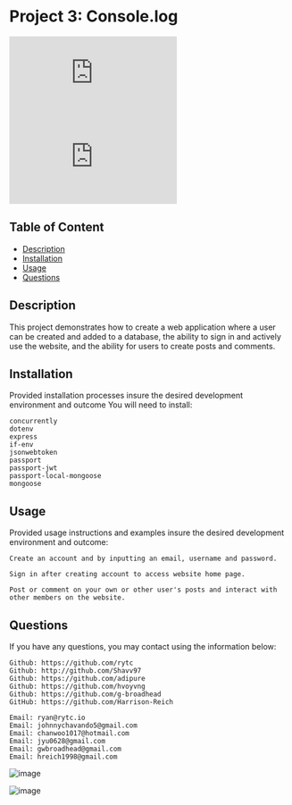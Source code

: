   # Project 3: Console.log

![Badge for GitHub last commit](https://img.shields.io/github/last-commit/g-broadhead/console.log?style=flat&logo=appveyor) ![Badge for GitHub commit activity](https://img.shields.io/github/commit-activity/w/g-broadhead/console.log?color=purple)

  
  ## Table of Content

  - [Description](#description)
  - [Installation](#installation)
  - [Usage](#usage)
  - [Questions](#questions)

  ## Description
  This project demonstrates how to create a web application where a user can be created and added to a database, the ability to sign in and actively use the website, and the ability for users to create posts and comments.

  ## Installation
  Provided installation processes insure the desired development environment and outcome
  You will need to install:

    concurrently
    dotenv
    express
    if-env
    jsonwebtoken
    passport
    passport-jwt
    passport-local-mongoose
    mongoose


  ## Usage
  Provided usage instructions and examples insure the desired development environment and outcome:

    Create an account and by inputting an email, username and password.

    Sign in after creating account to access website home page.

    Post or comment on your own or other user's posts and interact with other members on the website.

  ## Questions
If you have any questions, you may contact using the information below:

    Github: https://github.com/rytc
    Github: http://github.com/Shavv97
    Github: https://github.com/adipure
    Github: https://github.com/hvoyvng
    Github: https://github.com/g-broadhead
    GitHub: https://github.com/Harrison-Reich

    Email: ryan@rytc.io
    Email: johnnychavando5@gmail.com
    Email: chanwoo1017@hotmail.com
    Email: jyu0628@gmail.com
    Email: gwbroadhead@gmail.com
    Email: hreich1998@gmail.com
   
    
 ![image]()
 
 ![image]()